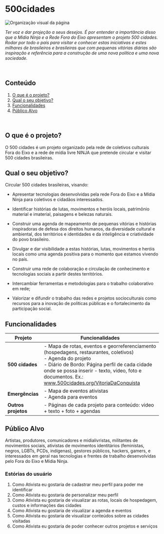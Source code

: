 # 500cidades

![Organização visual da página](http://midianinja.org/files/2019/04/photo_2019-04-25_10-53-17.jpg)

_Ter voz e dar projeção a seus desejos. É por entender a importância disso que a Mídia Ninja 
e a Rede Fora do Eixo apresentam o projeto 500 cidades. Rodar por todo o país para visitar e 
conhecer estas iniciativas e estes milhares de brasileiros e brasileiras que com pequenas vitórias 
diárias são inspiração e referência para a construção de uma nova política e uma nova sociedade._

</br>

## Conteúdo
1. [O que é o projeto?](#o-que-é-o-projeto)
1. [Qual o seu objetivo?](#qual-o-seu-objetivo)
1. [Funcionalidades](#Funcionalidades)
1. [Público Alvo](#público-alvo)

</br>

## O que é o projeto?

O 500 cidades é um projeto organizado pela rede de coletivos culturais Fora do Eixo e a rede de mídia livre NINJA que pretende
circular e visitar 500 cidades brasileiras.

## Qual o seu objetivo?


Circular 500 cidades brasileiras, visando: 

 * Apresentar tecnologias desenvolvidas pela rede Fora do Eixo e a Mídia Ninja para coletivos e cidadãos interessados. 
 
 * Identificar histórias de lutas, movimentos e heróis locais, patrimônio material e imaterial, paisagens e belezas naturais. 
 
 * Construir uma agenda de mapeamento de pequenas vitórias e histórias inspiradoras de defesa dos direitos humanos, da diversidade cultural e ambiental, dos territórios e identidades e da inteligência e criatividade do povo brasileiro.

 * Divulgar e dar visibilidade a estas histórias, lutas, movimentos e heróis locais como uma agenda positiva para o momento que estamos vivendo no país. 
 
 * Construir uma rede de colaboração e circulação de conhecimento e tecnologias sociais a partir destes territórios. 
 
 * Intercambiar ferramentas e metodologias para o trabalho colaborativo em rede;
 
 * Valorizar e difundir o trabalho das redes e projetos socioculturais como recursos para a inovação de políticas públicas e o fortalecimento da participação social.

## Funcionalidades

| **Projeto** | **Funcionalidades** |
| ------------ | ------------ |
| **500 cidades** | - Mapa de rotas, eventos e georreferenciamento (hospedagens, restaurantes, coletivos) </br> - Agenda do projeto </br> - Diário de Bordo: Página perfil de cada cidade onde se possa inserir - texto, vídeo, foto e documentos. Ex.: www.500cidades.org/VitoriaDaConquista |
| **Emergências** | - Mapa de eventos ativistas </br> - Agenda para eventos 
| **Outros projetos** | - Páginas de cada projeto para conteúdo: video + texto + foto + agendas |

## Público Alvo

Artistas, produtores, comunicadores e midialivristas, militantes de 
movimentos sociais, ativistas de movimentos identitários (feministas, negros, LGBTs, PCDs, indígenas),
gestores públicos, hackers, gamers, e interessados em geral nas tecnologias e frentes de trabalho desenvolvidas
pelo Fora do Eixo e Mídia Ninja. 

  ### Estórias do usuário
  
  1. Como Ativista eu gostaria de cadastrar meu perfil para poder me identificar
  2. Como Ativista eu gostaria de personalizar meu perfil 
  3. Como Ativista eu gostaria de visualizar as rotas, locais de hospedagem, custos e informações das cidades 
  4. Como Ativista eu gostaria de visualizar a agenda e eventos
  5. Como Ativista eu gostaria de visualizar conteúdos sobre as cidades visitadas
  6. Como Ativista eu gostaria de poder conhecer outros projetos e serviços


